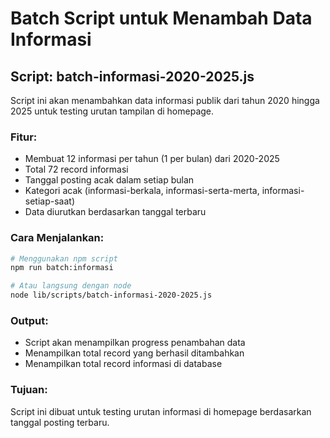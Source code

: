 # Batch Script untuk Menambah Data Informasi

## Script: batch-informasi-2020-2025.js

Script ini akan menambahkan data informasi publik dari tahun 2020 hingga 2025 untuk testing urutan tampilan di homepage.

### Fitur:
- Membuat 12 informasi per tahun (1 per bulan) dari 2020-2025
- Total 72 record informasi
- Tanggal posting acak dalam setiap bulan
- Kategori acak (informasi-berkala, informasi-serta-merta, informasi-setiap-saat)
- Data diurutkan berdasarkan tanggal terbaru

### Cara Menjalankan:

```bash
# Menggunakan npm script
npm run batch:informasi

# Atau langsung dengan node
node lib/scripts/batch-informasi-2020-2025.js
```

### Output:
- Script akan menampilkan progress penambahan data
- Menampilkan total record yang berhasil ditambahkan
- Menampilkan total record informasi di database

### Tujuan:
Script ini dibuat untuk testing urutan informasi di homepage berdasarkan tanggal posting terbaru.